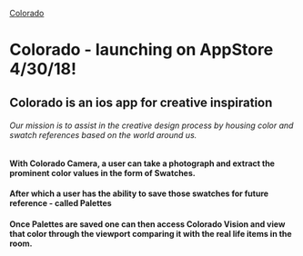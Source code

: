 [Colorado]('https://lh3.googleusercontent.com/HpvcTKOyquvTGPrQZ78q1na04-Fbb9g9SZ5OT-73GDX25Xue9KEZz9jHeYz0sXuQEwYe8JSsqvGIrBU-Vphrmt5vkDZWGTMDaBJZ_e_0f43a5pEmMKlhZppN8VgNZgC7FGFvogNP5txNX9cye1O0mJpNwKwCShMZbicI3-eH-5SNIj02rNog7OaIZM4NGZsSCB2xr0tF28m_yhU5ugatZJ5lGZiv9iobpvpmaFUIS3lOF0aMvexEPNkEjBFfkh2aMem75YAGtyhSjg87vSJyzvQ_d1SGYv1t6tnYostoxVMOY_pAmeWKODVoMkCHq4wqOTXqL4zjZTDOPXbycIgHAe6SN5VFjKYl-EDdCMeH6YFRC88lKmfvS1rrmjl88jWCJPORWzlF_p1xOfsMw19UYYz19-x9mIMQAWzTOIr3pP0bk6EFm66XgSuG6dFcInZsCCtEHGbatuhDvG3Q3c4ZonwjhcnQywbwOy6MozmMC_BGtiXNIami0AHC7Hj6qQv8x_Ej2fhoGibRWHJWytORGUakTiBo_qAttk8dxMuQ6-VoFEVg4B9rqQf5NbRAHzmceb22Te8W0ySdAO4vGPpl85NrcuPrix26bMWfb-j2kJzPt7SmpaSuwelrB6NCXE2DOmLo8zqm2BbslLw3sTDbbvkd5-1eo-I=w2182-h547-no')

# Colorado - launching on AppStore 4/30/18!

## Colorado is an ios app for creative inspiration

###### Our mission is to assist in the creative design process by housing color and swatch references based on the world around us.

#### With Colorado Camera, a user can take a photograph and extract the prominent color values in the form of Swatches.

#### After which a user has the ability to save those swatches for future reference - called Palettes

#### Once Palettes are saved one can then access Colorado Vision and view that color through the viewport comparing it with the real life items in the room.
